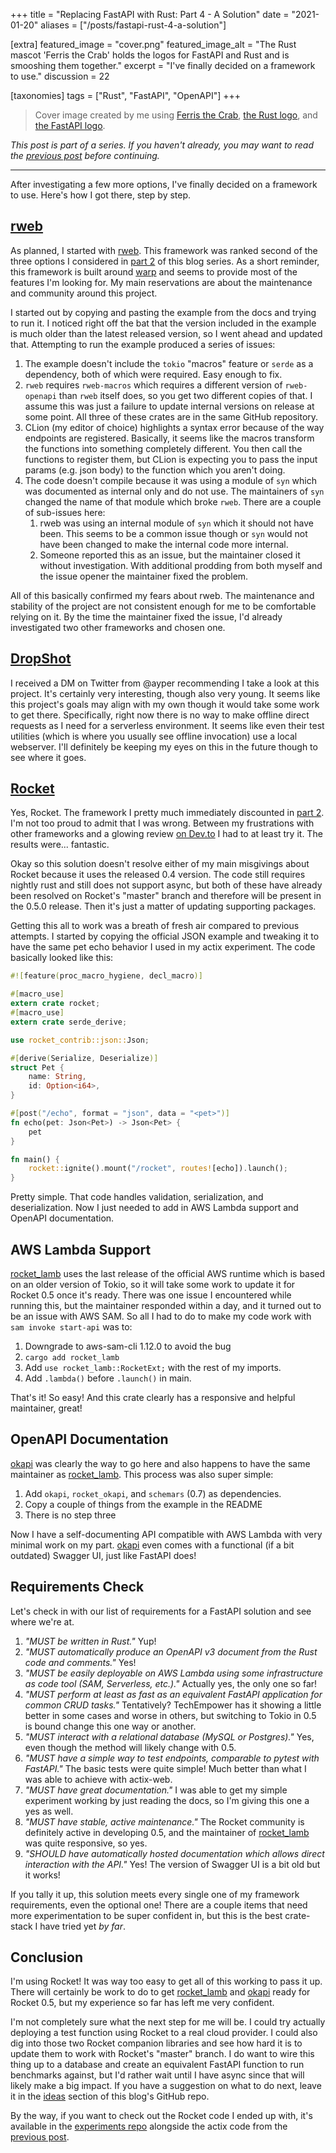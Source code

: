 +++
title = "Replacing FastAPI with Rust: Part 4 - A Solution"
date = "2021-01-20"
aliases = ["/posts/fastapi-rust-4-a-solution"]

[extra]
featured_image = "cover.png"
featured_image_alt = "The Rust mascot 'Ferris the Crab' holds the logos for FastAPI and Rust and is smooshing them together."
excerpt = "I've finally decided on a framework to use."
discussion = 22

[taxonomies]
tags = ["Rust", "FastAPI", "OpenAPI"]
+++

> Cover image created by me using [Ferris the Crab], [the Rust logo], and [the FastAPI logo].

_This post is part of a series. If you haven't already, you may want to read the [previous post] before continuing._

---

After investigating a few more options, I've finally decided on a framework to use. Here's how I got there, step by step.

## [rweb]

As planned, I started with [rweb]. This framework was ranked second of the three options I considered in [part 2] of this blog series. As a short reminder, this framework is built around [warp] and seems to provide most of the features I'm looking for. My main reservations are about the maintenance and community around this project.

I started out by copying and pasting the example from the docs and trying to run it. I noticed right off the bat that the version included in the example is much older than the latest released version, so I went ahead and updated that. Attempting to run the example produced a series of issues:

1. The example doesn't include the `tokio` "macros" feature or `serde` as a dependency, both of which were required. Easy enough to fix.
2. `rweb` requires `rweb-macros` which requires a different version of `rweb-openapi` than `rweb` itself does, so you get two different copies of that. I assume this was just a failure to update internal versions on release at some point. All three of these crates are in the same GitHub repository.
3. CLion (my editor of choice) highlights a syntax error because of the way endpoints are registered. Basically, it seems like the macros transform the functions into something completely different. You then call the functions to register them, but CLion is expecting you to pass the input params (e.g. json body) to the function which you aren't doing.
4. The code doesn't compile because it was using a module of `syn` which was documented as internal only and do not use. The maintainers of `syn` changed the name of that module which broke `rweb`. There are a couple of sub-issues here:
   1. rweb was using an internal module of `syn` which it should not have been. This seems to be a common issue though or `syn` would not have been changed to make the internal code more internal.
   2. Someone reported this as an issue, but the maintainer closed it without investigation. With additional prodding from both myself and the issue opener the maintainer fixed the problem.

All of this basically confirmed my fears about rweb. The maintenance and stability of the project are not consistent enough for me to be comfortable relying on it. By the time the maintainer fixed the issue, I'd already investigated two other frameworks and chosen one.

## [DropShot]

I received a DM on Twitter from @ayper recommending I take a look at this project. It's certainly very interesting, though also very young. It seems like this project's goals may align with my own though it would take some work to get there. Specifically, right now there is no way to make offline direct requests as I need for a serverless environment. It seems like even their test utilities (which is where you usually see offline invocation) use a local webserver. I'll definitely be keeping my eyes on this in the future though to see where it goes.

## [Rocket]

Yes, Rocket. The framework I pretty much immediately discounted in [part 2]. I'm not too proud to admit that I was wrong. Between my frustrations with other frameworks and a glowing review [on Dev.to][rocket comment] I had to at least try it. The results were... fantastic.

Okay so this solution doesn't resolve either of my main misgivings about Rocket because it uses the released 0.4 version. The code still requires nightly rust and still does not support async, but both of these have already been resolved on Rocket's "master" branch and therefore will be present in the 0.5.0 release. Then it's just a matter of updating supporting packages.

Getting this all to work was a breath of fresh air compared to previous attempts. I started by copying the official JSON example and tweaking it to have the same pet echo behavior I used in my actix experiment. The code basically looked like this:

```rust
#![feature(proc_macro_hygiene, decl_macro)]

#[macro_use]
extern crate rocket;
#[macro_use]
extern crate serde_derive;

use rocket_contrib::json::Json;

#[derive(Serialize, Deserialize)]
struct Pet {
    name: String,
    id: Option<i64>,
}

#[post("/echo", format = "json", data = "<pet>")]
fn echo(pet: Json<Pet>) -> Json<Pet> {
    pet
}

fn main() {
    rocket::ignite().mount("/rocket", routes![echo]).launch();
}
```

Pretty simple. That code handles validation, serialization, and deserialization. Now I just needed to add in AWS Lambda support and OpenAPI documentation.

## AWS Lambda Support

[rocket_lamb] uses the last release of the official AWS runtime which is based on an older version of Tokio, so it will take some work to update it for Rocket 0.5 once it's ready. There was one issue I encountered while running this, but the maintainer responded within a day, and it turned out to be an issue with AWS SAM. So all I had to do to make my code work with `sam invoke start-api` was to:

1. Downgrade to aws-sam-cli 1.12.0 to avoid the bug
2. `cargo add rocket_lamb`
3. Add `use rocket_lamb::RocketExt;` with the rest of my imports.
4. Add `.lambda()` before `.launch()` in main.

That's it! So easy! And this crate clearly has a responsive and helpful maintainer, great!

## OpenAPI Documentation

[okapi] was clearly the way to go here and also happens to have the same maintainer as [rocket_lamb]. This process was also super simple:

1. Add `okapi`, `rocket_okapi`, and `schemars` (0.7) as dependencies.
2. Copy a couple of things from the example in the README
3. There is no step three

Now I have a self-documenting API compatible with AWS Lambda with very minimal work on my part. [okapi] even comes with a functional (if a bit outdated) Swagger UI, just like FastAPI does!

## Requirements Check

Let's check in with our list of requirements for a FastAPI solution and see where we're at.

1. _"MUST be written in Rust."_ Yup!
2. _"MUST automatically produce an OpenAPI v3 document from the Rust code and comments."_ Yes!
3. _"MUST be easily deployable on AWS Lambda using some infrastructure as code tool (SAM, Serverless, etc.)."_ Actually yes, the only one so far!
4. _"MUST perform at least as fast as an equivalent FastAPI application for common CRUD tasks."_ Tentatively? TechEmpower has it showing a little better in some cases and worse in others, but switching to Tokio in 0.5 is bound change this one way or another.
5. _"MUST interact with a relational database (MySQL or Postgres)."_ Yes, even though the method will likely change with 0.5.
6. _"MUST have a simple way to test endpoints, comparable to pytest with FastAPI."_ The basic tests were quite simple! Much better than what I was able to achieve with actix-web.
7. _"MUST have great documentation."_ I was able to get my simple experiment working by just reading the docs, so I'm giving this one a yes as well.
8. _"MUST have stable, active maintenance."_ The Rocket community is definitely active in developing 0.5, and the maintainer of [rocket_lamb] was quite responsive, so yes.
9. _"SHOULD have automatically hosted documentation which allows direct interaction with the API."_ Yes! The version of Swagger UI is a bit old but it works!

If you tally it up, this solution meets every single one of my framework requirements, even the optional one! There are a couple items that need more experimentation to be super confident in, but this is the best crate-stack I have tried yet _by far_.

## Conclusion

I'm using Rocket! It was way too easy to get all of this working to pass it up. There will certainly be work to do to get [rocket_lamb] and [okapi] ready for Rocket 0.5, but my experience so far has left me very confident.

I'm not completely sure what the next step for me will be. I could try actually deploying a test function using Rocket to a real cloud provider. I could also dig into those two Rocket companion libraries and see how hard it is to update them to work with Rocket's "master" branch. I do want to wire this thing up to a database and create an equivalent FastAPI function to run benchmarks against, but I'd rather wait until I have async since that will likely make a big impact. If you have a suggestion on what to do next, leave it in the [ideas] section of this blog's GitHub repo.

By the way, if you want to check out the Rocket code I ended up with, it's available in the [experiments repo] alongside the actix code from the [previous post].


[ferris the crab]: https://www.rustacean.net
[the rust logo]: https://www.rust-lang.org/policies/media-guide
[the fastapi logo]: https://github.com/tiangolo/fastapi
[ideas]: https://github.com/dbanty/dylananthony.com/discussions/categories/ideas
[the github repo]: https://github.com/dbanty/dylananthony.com
[previous post]: https://dylananthony.com/posts/fastapi-rust-3-trying-actix
[part 2]: https://dylananthony.com/posts/fastapi-rust-2-research
[rweb]: https://github.com/kdy1/rweb
[netlify_lambda_http]: https://docs.rs/netlify_lambda_http/0.2.0/netlify_lambda_http/
[aws sam]: https://aws.amazon.com/serverless/sam/
[experiments repo]: https://github.com/dbanty/rust-fastapi-experiments
[warp]: https://docs.rs/warp/0.2.5/warp/
[dropshot]: https://docs.rs/dropshot/0.3.0/dropshot/
[rocket]: https://rocket.rs
[rocket comment]: https://dev.to/follpvosten/comment/1ae8c
[rocket_lamb]: https://github.com/GREsau/rocket-lamb
[okapi]: https://github.com/GREsau/okapi
[next part]: https://dylananthony.com/posts/fastapi-rust-5-rocket-0.5

